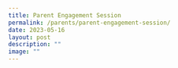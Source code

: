 ```yaml
---
title: Parent Engagement Session
permalink: /parents/parent-engagement-session/
date: 2023-05-16
layout: post
description: ""
image: ""
---
```

